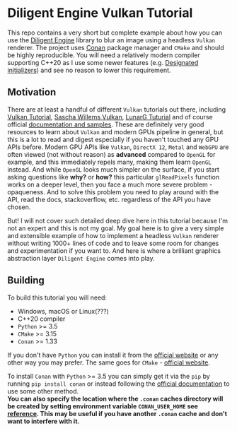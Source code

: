# Diligent Engine Vulkan Tutorial
This repo contains a very short but complete example about how you can use the 
[Diligent Engine](https://github.com/DiligentGraphics/DiligentEngine) library to blur an image using a headless
`Vulkan` renderer. The project uses [Conan](https://conan.io/) package manager and `CMake` and should be highly 
reproducible. You will need a relatively modern compiler supporting C++20 as I use some newer features
(e.g. [Designated initializers](https://en.cppreference.com/w/cpp/language/aggregate_initialization)) and see no reason 
to lower this requirement.

Motivation
---
There are at least a handful of different `Vulkan` tutorials out there, including 
[Vulkan Tutorial](https://vulkan-tutorial.com/), 
[Sascha Willems Vulkan](https://github.com/SaschaWillems/Vulkan),
[LunarG Tuturial](https://vulkan.lunarg.com/doc/view/1.2.154.1/windows/tutorial/html/index.html)
and of course official [documentation and samples](https://www.vulkan.org/learn). These are definitely very good 
resources to learn about `Vulkan` and modern GPUs pipeline in general, but this is a lot to read and digest especially
if you haven't touched any GPU APIs before. Modern GPU APIs like `Vulkan`, `DirectX 12`, `Metal` and `WebGPU` are often 
viewed (not without reason) as **advanced** compared to `OpenGL` for example, and this immediately repels many, making 
them learn `OpenGL` instead. And while `OpenGL` looks much simpler on the surface, if you start asking questions like
**why?** or **how?** this particular `glReadPixels` function works on a deeper level, then you face a much more severe 
problem - opaqueness. And to solve this problem you need to play around with the API, read the docs, stackoverflow, etc. 
regardless of the API you have chosen.

But! I will not cover such detailed deep dive here in this tutorial because I'm not an expert and this is not my goal.
My goal here is to give a very simple and extensible example of how to implement a headless `Vulkan` renderer without
writing 1000+ lines of code and to leave some room for changes and experimentation if you want to. And here is where a
brilliant graphics abstraction layer `Diligent Engine` comes into play.

Building
---
To build this tutorial you will need:
* Windows, macOS or Linux(???)
* C++20 compiler
* `Python` >= 3.5
* `CMake` >= 3.15
* `Conan` >= 1.33

If you don't have `Python` you can install it from the [official website](https://www.python.org/downloads/) or any other 
way you may prefer. The same goes for `CMake` - [official website](https://cmake.org/download/).

To install `Conan` with `Python` >= 3.5 you can simply get it via the `pip` by running `pip install conan` or instead
following the [official documentation](https://docs.conan.io/en/latest/installation.html) to use some other method.  
**You can also specify the location where the `.conan` caches directory will be created by setting environment variable
`CONAN_USER_HOME` see [reference](https://docs.conan.io/en/latest/reference/env_vars.html#conan-user-home). 
This may be useful if you have another `.conan` cache and don't want to interfere with it.**